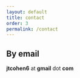 ```yaml
---
layout: default
title: contact
order: 3
permalink: /contact
---
```


## By email

**jtcohen6** at **gmail** dot **com**
